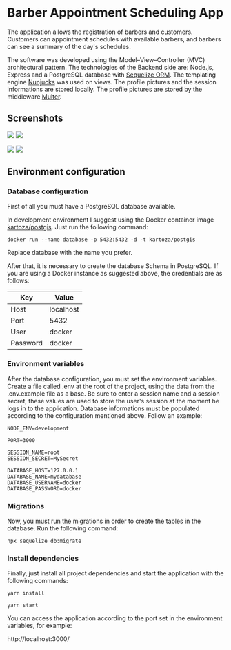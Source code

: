 # Barber Appointment Scheduling App

The application allows the registration of barbers and customers. Customers can appointment schedules with available barbers, and barbers can see a summary of the day's schedules.

The software was developed using the Model–View–Controller (MVC) architectural pattern.
The technologies of the Backend side are: Node.js, Express and a PostgreSQL database with [Sequelize ORM](https://sequelize.org/). The templating engine [Nunjucks](https://mozilla.github.io/nunjucks/) was used on views.
The profile pictures and the session informations are stored locally. The profile pictures are stored by the middleware [Multer](https://github.com/expressjs/multer).

## Screenshots

![](https://i.imgur.com/8koidrM.jpg) ![](https://i.imgur.com/HgW1wsG.jpg)

![](https://i.imgur.com/cRnjUIG.jpg) ![](https://i.imgur.com/QddZ4y5.jpg)

## Environment configuration

### Database configuration

First of all you must have a PostgreSQL database available.

In development environment I suggest using the Docker container image [kartoza/postgis](https://hub.docker.com/r/kartoza/postgis/). Just run the following command:

```shell
docker run --name database -p 5432:5432 -d -t kartoza/postgis
```

Replace database with the name you prefer.

After that, it is necessary to create the database Schema in PostgreSQL. If you are using a Docker instance as suggested above, the credentials are as follows:

| Key      | Value 	|
| --------- | --------- |
| Host 		| localhost |
| Port 		| 5432		|
| User 		| docker 	|
| Password 	| docker 	|

### Environment variables

After the database configuration, you must set the environment variables. Create a file called .env at the root of the project, using the data from the .env.example file as a base. Be sure to enter a session name and a session secret, these values ​​are used to store the user's session at the moment he logs in to the application. Database informations must be populated according to the configuration mentioned above. Follow an example:

```shell
NODE_ENV=development

PORT=3000

SESSION_NAME=root
SESSION_SECRET=MySecret

DATABASE_HOST=127.0.0.1
DATABASE_NAME=mydatabase
DATABASE_USERNAME=docker
DATABASE_PASSWORD=docker
```

### Migrations

Now, you must run the migrations in order to create the tables in the database. Run the following command:

```shell
npx sequelize db:migrate
```

### Install dependencies

Finally, just install all project dependencies and start the application with the following commands:

```shell
yarn install
```

```shell
yarn start
```

You can access the application according to the port set in the environment variables, for example:

http://localhost:3000/
